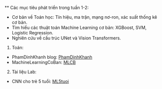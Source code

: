 ** Các mục tiêu phát triển trong tuần 1-2:
- Cơ bản về Toán học: Tín hiệu, ma trận, mạng nơ-ron, xác suất thống kê cơ bản.
- Tìm hiểu các thuật toán Machine Learning cơ bản: XGBoost, SVM, Logistic Regression.
- Nghiên cứu về cấu trúc UNet và Vision Transformers.

1. Toán:
- PhamDinhKhanh blog: [PhamDinhKhanh](https://phamdinhkhanh.github.io/deepai-book/intro.html)
- MachineLearningCoBan: [MLCB](https://machinelearningcoban.com/)

2. Tài liệu Lab:
- CNN cho trẻ 5 tuổi: [ML5tuoi](CNN_explained.pdf)